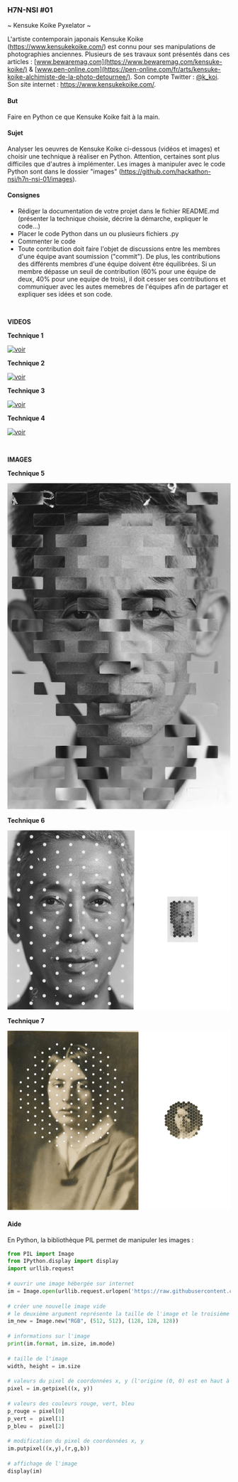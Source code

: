 ### H7N-NSI #01

~ Kensuke Koike Pyxelator ~

L'artiste contemporain japonais Kensuke Koike (https://www.kensukekoike.com/) est connu pour ses manipulations de photographies anciennes. Plusieurs de ses travaux sont présentés dans ces articles : [www.bewaremag.com](https://www.bewaremag.com/kensuke-koike/) & [www.pen-online.com](https://pen-online.com/fr/arts/kensuke-koike-alchimiste-de-la-photo-detournee/). Son compte Twitter : [@k_koi](https://twitter.com/k_koi). Son site internet : https://www.kensukekoike.com/.

#### But
Faire en Python ce que Kensuke Koike fait à la main.

#### Sujet
Analyser les oeuvres de Kensuke Koike ci-dessous (vidéos et images) et choisir une technique à réaliser en Python. Attention, certaines sont plus difficiles que d'autres à implémenter. Les images à manipuler avec le code Python sont dans le dossier "images" (https://github.com/hackathon-nsi/h7n-nsi-01/images).

#### Consignes
* Rédiger la documentation de votre projet dans le fichier README.md (présenter la technique choisie, décrire la démarche, expliquer le code...)
* Placer le code Python dans un ou plusieurs fichiers .py
* Commenter le code
* Toute contribution doit faire l'objet de discussions entre les membres d'une équipe avant soumission ("commit"). De plus, les contributions des différents membres d'une équipe doivent être équilibrées. Si un membre dépasse un seuil de contribution (60% pour une équipe de deux, 40% pour une equipe de trois), il doit cesser ses contributions et communiquer avec les autes memebres de l'équipes afin de partager et expliquer ses idées et son code. 

<br />

**VIDEOS**

**Technique 1**

[![voir](https://img.youtube.com/vi/U1KiC0AXhHg/maxresdefault.jpg)](https://youtu.be/U1KiC0AXhHg)

**Technique 2**

[![voir](https://img.youtube.com/vi/f1fXCRtSUWU/maxresdefault.jpg)](https://youtu.be/f1fXCRtSUWU)

**Technique 3**

[![voir](https://img.youtube.com/vi/As2KMSOad08/maxresdefault.jpg)](https://youtu.be/As2KMSOad08)

**Technique 4**

[![voir](https://img.youtube.com/vi/GhR0J9Yjd8Q/maxresdefault.jpg)](https://youtu.be/GhR0J9Yjd8Q)

<br />

**IMAGES**

**Technique 5**

![voir](https://raw.githubusercontent.com/hackathon-nsi/h7n-nsi-01/main/kk-02.png)

**Technique 6**

![voir](https://raw.githubusercontent.com/hackathon-nsi/h7n-nsi-01/main/kk-03.png)

**Technique 7**

![voir](https://raw.githubusercontent.com/hackathon-nsi/h7n-nsi-01/main/kk-04.png)




#### Aide
En Python, la bibliothèque PIL permet de manipuler les images :

```python
from PIL import Image
from IPython.display import display
import urllib.request
 
# ouvrir une image hébergée sur internet
im = Image.open(urllib.request.urlopen('https://raw.githubusercontent.com/nsi-lfitokyo/kensuke-koike-pyxelator/master/champ-coquelicots.bmp'))
 
# créer une nouvelle image vide
# le deuxième argument représente la taille de l'image et le troisième argument (optionnel) la couleur de remplissage au format RVB
im_new = Image.new("RGB", (512, 512), (128, 128, 128))
 
# informations sur l'image
print(im.format, im.size, im.mode)
 
# taille de l'image
width, height = im.size 
 
# valeurs du pixel de coordonnées x, y (l'origine (0, 0) est en haut à gauche)
pixel = im.getpixel((x, y))
 
# valeurs des couleurs rouge, vert, bleu
p_rouge = pixel[0]
p_vert =  pixel[1]
p_bleu =  pixel[2]
 
# modification du pixel de coordonnées x, y
im.putpixel((x,y),(r,g,b))
 
# affichage de l'image
display(im)
```
